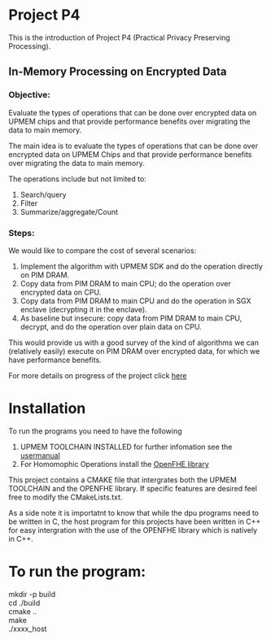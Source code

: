 # Project P4
This is the introduction of Project P4 (Practical Privacy Preserving Processing).

## In-Memory Processing on Encrypted Data

### Objective:
Evaluate the types of operations that can be done over encrypted data on UPMEM chips and that provide performance benefits over migrating the data to main memory.

The main idea is to evaluate the types of operations that can be done over encrypted data on UPMEM Chips and that provide performance benefits over migrating the data to main memory.

The operations include but not limited to:
1. Search/query
2. Filter
3. Summarize/aggregate/Count

### Steps:
We would like to compare the cost of several scenarios:
1. Implement the algorithm with UPMEM SDK and do the operation directly on PIM DRAM.
2. Copy data from PIM DRAM to main CPU; do the operation over encrypted data on CPU.
3. Copy data from PIM DRAM to main CPU and do the operation in SGX enclave (decrypting it in the enclave).
4. As baseline but insecure: copy data from PIM DRAM to main CPU, decrypt, and do the operation over plain data on CPU.

This would provide us with a good survey of the kind of algorithms we can (relatively easily) execute on PIM DRAM over encrypted data, for which we have performance benefits.

For more details on progress of the project click [here]() 
# Installation 
To run the programs you need to have the following
1. UPMEM TOOLCHAIN INSTALLED for further infomation see the [usermanual](https://sdk.upmem.com/stable/01_Install.html)  
2. For Homomophic Operations install the [OpenFHE library](https://github.com/openfheorg/openfhe-development)  

This project contains a CMAKE file that intergrates both the UPMEM TOOLCHAIN and the OPENFHE library. If specific features are desired feel free to modify the CMakeLists.txt.

As a side note it is importatnt to know that while the dpu programs need to be written in C, the host program for this projects have been written in C++ for easy intergration with the use of the OPENFHE library which is natively in C++. 

# To run the program:
mkdir -p build  
cd ./build  
cmake ..  
make  
./xxxx_host
